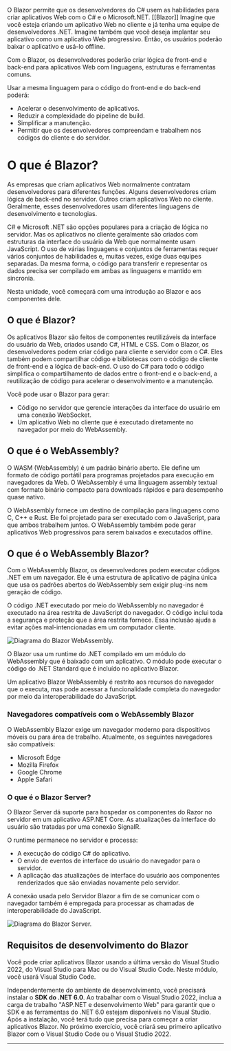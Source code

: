 O Blazor permite que os desenvolvedores do C# usem as habilidades para criar aplicativos Web com o C# e o Microsoft.NET.
[[Blazor]]
Imagine que você esteja criando um aplicativo Web no cliente e já tenha uma equipe de desenvolvedores .NET. Imagine também que você deseja implantar seu aplicativo como um aplicativo Web progressivo. Então, os usuários poderão baixar o aplicativo e usá-lo offline.

Com o Blazor, os desenvolvedores poderão criar lógica de front-end e back-end para aplicativos Web com linguagens, estruturas e ferramentas comuns.

Usar a mesma linguagem para o código do front-end e do back-end poderá:

-   Acelerar o desenvolvimento de aplicativos.
-   Reduzir a complexidade do pipeline de build.
-   Simplificar a manutenção.
-   Permitir que os desenvolvedores compreendam e trabalhem nos códigos do cliente e do servidor.

# O que é Blazor?


As empresas que criam aplicativos Web normalmente contratam desenvolvedores para diferentes funções. Alguns desenvolvedores criam lógica de back-end no servidor. Outros criam aplicativos Web no cliente. Geralmente, esses desenvolvedores usam diferentes linguagens de desenvolvimento e tecnologias.

C# e Microsoft .NET são opções populares para a criação de lógica no servidor. Mas os aplicativos no cliente geralmente são criados com estruturas da interface do usuário da Web que normalmente usam JavaScript. O uso de várias linguagens e conjuntos de ferramentas requer vários conjuntos de habilidades e, muitas vezes, exige duas equipes separadas. Da mesma forma, o código para transferir e representar os dados precisa ser compilado em ambas as linguagens e mantido em sincronia.

Nesta unidade, você começará com uma introdução ao Blazor e aos componentes dele.

## O que é Blazor?

Os aplicativos Blazor são feitos de componentes reutilizáveis da interface do usuário da Web, criados usando C#, HTML e CSS. Com o Blazor, os desenvolvedores podem criar código para cliente e servidor com o C#. Eles também podem compartilhar código e bibliotecas com o código de cliente de front-end e a lógica de back-end. O uso do C# para todo o código simplifica o compartilhamento de dados entre o front-end e o back-end, a reutilização de código para acelerar o desenvolvimento e a manutenção.

Você pode usar o Blazor para gerar:

-   Código no servidor que gerencie interações da interface do usuário em uma conexão WebSocket.
-   Um aplicativo Web no cliente que é executado diretamente no navegador por meio do WebAssembly.

## O que é o WebAssembly?

O WASM (WebAssembly) é um padrão binário aberto. Ele define um formato de código portátil para programas projetados para execução em navegadores da Web. O WebAssembly é uma linguagem assembly textual com formato binário compacto para downloads rápidos e para desempenho quase nativo.

O WebAssembly fornece um destino de compilação para linguagens como C, C++ e Rust. Ele foi projetado para ser executado com o JavaScript, para que ambos trabalhem juntos. O WebAssembly também pode gerar aplicativos Web progressivos para serem baixados e executados offline.

## O que é o WebAssembly Blazor?

Com o WebAssembly Blazor, os desenvolvedores podem executar códigos .NET em um navegador. Ele é uma estrutura de aplicativo de página única que usa os padrões abertos do WebAssembly sem exigir plug-ins nem geração de código.

O código .NET executado por meio do WebAssembly no navegador é executado na área restrita de JavaScript do navegador. O código inclui toda a segurança e proteção que a área restrita fornece. Essa inclusão ajuda a evitar ações mal-intencionadas em um computador cliente.

![Diagrama do Blazor WebAssembly.](https://learn.microsoft.com/pt-br/training/modules/build-blazor-webassembly-visual-studio-code/media/blazor-webassembly.png)

O Blazor usa um runtime do .NET compilado em um módulo do WebAssembly que é baixado com um aplicativo. O módulo pode executar o código do .NET Standard que é incluído no aplicativo Blazor.

Um aplicativo Blazor WebAssembly é restrito aos recursos do navegador que o executa, mas pode acessar a funcionalidade completa do navegador por meio da interoperabilidade do JavaScript.

### Navegadores compatíveis com o WebAssembly Blazor

O WebAssembly Blazor exige um navegador moderno para dispositivos móveis ou para área de trabalho. Atualmente, os seguintes navegadores são compatíveis:

-   Microsoft Edge
-   Mozilla Firefox
-   Google Chrome
-   Apple Safari

### O que é o Blazor Server?

O Blazor Server dá suporte para hospedar os componentes do Razor no servidor em um aplicativo ASP.NET Core. As atualizações da interface do usuário são tratadas por uma conexão SignalR.

O runtime permanece no servidor e processa:

-   A execução do código C# do aplicativo.
-   O envio de eventos de interface do usuário do navegador para o servidor.
-   A aplicação das atualizações de interface do usuário aos componentes renderizados que são enviadas novamente pelo servidor.

A conexão usada pelo Servidor Blazor a fim de se comunicar com o navegador também é empregada para processar as chamadas de interoperabilidade do JavaScript.

![Diagrama do Blazor Server.](https://learn.microsoft.com/pt-br/training/modules/build-blazor-webassembly-visual-studio-code/media/blazor-server.png)

## Requisitos de desenvolvimento do Blazor

Você pode criar aplicativos Blazor usando a última versão do Visual Studio 2022, do Visual Studio para Mac ou do Visual Studio Code. Neste módulo, você usará Visual Studio Code.

Independentemente do ambiente de desenvolvimento, você precisará instalar o **SDK do .NET 6.0**. Ao trabalhar com o Visual Studio 2022, inclua a carga de trabalho "ASP.NET e desenvolvimento Web" para garantir que o SDK e as ferramentas do .NET 6.0 estejam disponíveis no Visual Studio. Após a instalação, você terá tudo que precisa para começar a criar aplicativos Blazor. No próximo exercício, você criará seu primeiro aplicativo Blazor com o Visual Studio Code ou o Visual Studio 2022.

---
